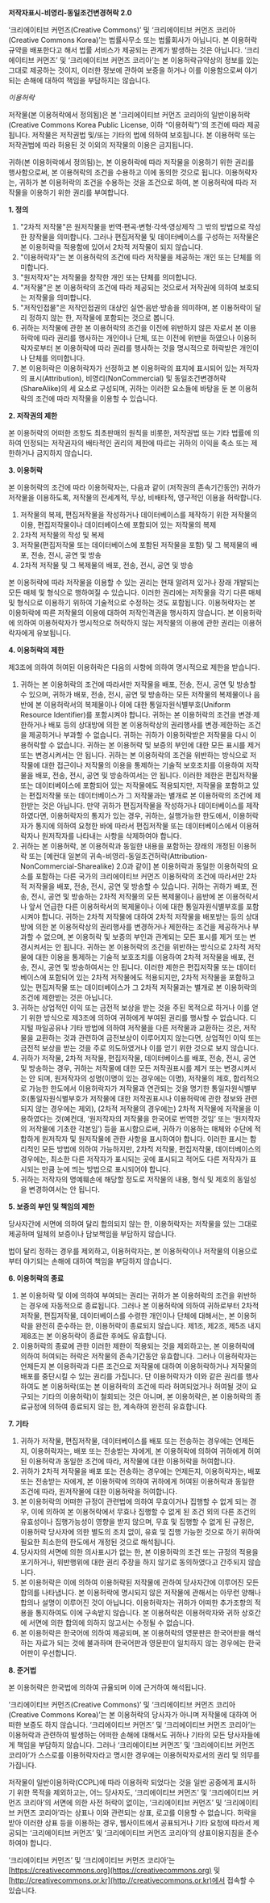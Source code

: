 **저작자표시-비영리-동일조건변경허락 2.0**

‘크리에이티브 커먼즈(Creative Commons)’ 및 ‘크리에이티브 커먼즈 코리아(Creative Commons Korea)’는 법률사무소 또는 법률회사가 아닙니다. 본 이용허락규약을 배포한다고 해서 법률 서비스가 제공되는 관계가 발생하는 것은 아닙니다. ‘크리에이티브 커먼즈’ 및 ‘크리에이티브 커먼즈 코리아’는 본 이용허락규약상의 정보를 있는 그대로 제공하는 것이지, 이러한 정보에 관하여 보증을 하거나 이를 이용함으로써 야기되는 손해에 대하여 책임을 부담하지는 않습니다.

_이용허락_

저작물(본 이용허락에서 정의됨)은 본 '크리에이티브 커먼즈 코리아의 일반이용허락(Creative Commons Korea Public License, 이하 “이용허락”)'의 조건에 따라 제공됩니다. 저작물은 저작권법 및/또는 기타의 법에 의하여 보호됩니다. 본 이용허락 또는 저작권법에 따라 허용된 것 이외의 저작물의 이용은 금지됩니다.

귀하(본 이용허락에서 정의됨)는, 본 이용허락에 따라 저작물을 이용하기 위한 권리를 행사함으로써, 본 이용허락의 조건을 수용하고 이에 동의한 것으로 됩니다. 이용허락자는, 귀하가 본 이용허락의 조건을 수용하는 것을 조건으로 하여, 본 이용허락에 따라 저작물을 이용하기 위한 권리를 부여합니다.

**1\. 정의**

1.  "2차적 저작물"은 원저작물을 번역·편곡·변형·각색·영상제작 그 밖의 방법으로 작성한 창작물을 의미합니다. 그러나 편집저작물 및 데이터베이스를 구성하는 저작물은 본 이용허락을 적용함에 있어서 2차적 저작물이 되지 않습니다.
2.  "이용허락자"는 본 이용허락의 조건에 따라 저작물을 제공하는 개인 또는 단체를 의미합니다.
3.  "원저작자"는 저작물을 창작한 개인 또는 단체를 의미합니다.
4.  "저작물"은 본 이용허락의 조건에 따라 제공되는 것으로서 저작권에 의하여 보호되는 저작물을 의미합니다.
5.  "저작인접물"은 저작인접권의 대상인 실연·음반·방송을 의미하며, 본 이용허락이 달리 정하지 않는 한, 저작물에 포함되는 것으로 봅니다.
6.  귀하는 저작물에 관한 본 이용허락의 조건을 이전에 위반하지 않은 자로서 본 이용허락에 따라 권리를 행사하는 개인이나 단체, 또는 이전에 위반을 하였으나 이용허락자로부터 본 이용허락에 따라 권리를 행사하는 것을 명시적으로 허락받은 개인이나 단체를 의미합니다.
7.  본 이용허락은 이용허락자가 선정하고 본 이용허락의 표지에 표시되어 있는 저작자의 표시(Attribution), 비영리(NonCommercial) 및 동일조건변경허락(ShareAlike)의 세 요소로 구성되며, 귀하는 이러한 요소들에 바탕을 둔 본 이용허락의 조건에 따라 저작물을 이용할 수 있습니다.

**2\. 저작권의 제한**

본 이용허락의 어떠한 조항도 최초판매의 원칙을 비롯한, 저작권법 또는 기타 법률에 의하여 인정되는 저작권자의 배타적인 권리의 제한에 따르는 귀하의 이익을 축소 또는 제한하거나 금지하지 않습니다.

**3\. 이용허락**

본 이용허락의 조건에 따라 이용허락자는, 다음과 같이 (저작권의 존속기간동안) 귀하가 저작물을 이용하도록, 저작물의 전세계적, 무상, 비배타적, 영구적인 이용을 허락합니다.

1.  저작물의 복제, 편집저작물을 작성하거나 데이터베이스를 제작하기 위한 저작물의 이용, 편집저작물이나 데이터베이스에 포함되어 있는 저작물의 복제
2.  2차적 저작물의 작성 및 복제
3.  저작물(편집저작물 또는 데이터베이스에 포함된 저작물을 포함) 및 그 복제물의 배포, 전송, 전시, 공연 및 방송
4.  2차적 저작물 및 그 복제물의 배포, 전송, 전시, 공연 및 방송

본 이용허락에 따라 저작물을 이용할 수 있는 권리는 현재 알려져 있거나 장래 개발되는 모든 매체 및 형식으로 행하여질 수 있습니다. 이러한 권리에는 저작물을 각기 다른 매체 및 형식으로 이용하기 위하여 기술적으로 수정하는 것도 포함됩니다. 이용허락자는 본 이용허락에 따른 저작물의 이용에 대하여 저작인격권을 행사하지 않습니다. 본 이용허락에 의하여 이용허락자가 명시적으로 허락하지 않는 저작물의 이용에 관한 권리는 이용허락자에게 유보됩니다.

**4\. 이용허락의 제한**

제3조에 의하여 허여된 이용허락은 다음의 사항에 의하여 명시적으로 제한을 받습니다.

1.  귀하는 본 이용허락의 조건에 따라서만 저작물을 배포, 전송, 전시, 공연 및 방송할 수 있으며, 귀하가 배포, 전송, 전시, 공연 및 방송하는 모든 저작물의 복제물이나 음반에 본 이용허락서의 복제물이나 이에 대한 통일자원식별부호(Uniform Resource Identifier)를 포함시켜야 합니다. 귀하는 본 이용허락의 조건을 변경·제한하거나 배포 등의 상대방에 의한 본 이용허락상의 권리행사를 변경·제한하는 조건을 제공하거나 부과할 수 없습니다. 귀하는 귀하가 이용허락받은 저작물을 다시 이용허락할 수 없습니다. 귀하는 본 이용허락 및 보증의 부인에 대한 모든 표시를 제거 또는 변경시켜서는 안 됩니다. 귀하는 본 이용허락의 조건을 위반하는 방식으로 저작물에 대한 접근이나 저작물의 이용을 통제하는 기술적 보호조치를 이용하여 저작물을 배포, 전송, 전시, 공연 및 방송하여서는 안 됩니다. 이러한 제한은 편집저작물 또는 데이터베이스에 포함되어 있는 저작물에도 적용되지만, 저작물을 포함하고 있는 편집저작물 또는 데이터베이스가 그 저작물과는 별개로 본 이용허락의 조건에 제한받는 것은 아닙니다. 만약 귀하가 편집저작물을 작성하거나 데이터베이스를 제작하였다면, 이용허락자의 통지가 있는 경우, 귀하는, 실행가능한 한도에서, 이용허락자가 통지에 의하여 요청한 바에 따라서 편집저작물 또는 데이터베이스에서 이용허락자나 원저작자를 나타내는 사항을 삭제하여야 합니다.
2.  귀하는 본 이용허락, 본 이용허락과 동일한 내용을 포함하는 장래의 개정된 이용허락 또는 \[예컨대 일본의 귀속-비영리-동일조건허락(Attribution-NonCommercial-Sharealike) 2.0과 같이\] 본 이용허락과 동일한 이용허락의 요소를 포함하는 다른 국가의 크리에이티브 커먼즈 이용허락의 조건에 따라서만 2차적 저작물을 배포, 전송, 전시, 공연 및 방송할 수 있습니다. 귀하는 귀하가 배포, 전송, 전시, 공연 및 방송하는 2차적 저작물의 모든 복제물이나 음반에 본 이용허락서나 앞서 언급한 다른 이용허락서의 복제물이나 이에 대한 통일자원식별부호를 포함시켜야 합니다. 귀하는 2차적 저작물에 대하여 2차적 저작물을 배포받는 등의 상대방에 의한 본 이용허락상의 권리행사를 변경하거나 제한하는 조건을 제공하거나 부과할 수 없으며, 본 이용허락 및 보증의 부인과 관계되는 모든 표시를 제거 또는 변경시켜서는 안 됩니다. 귀하는 본 이용허락의 조건을 위반하는 방식으로 2차적 저작물에 대한 이용을 통제하는 기술적 보호조치를 이용하여 2차적 저작물을 배포, 전송, 전시, 공연 및 방송하여서는 안 됩니다. 이러한 제한은 편집저작물 또는 데이터베이스에 포함되어 있는 2차적 저작물에도 적용되지만, 2차적 저작물을 포함하고 있는 편집저작물 또는 데이터베이스가 그 2차적 저작물과는 별개로 본 이용허락의 조건에 제한받는 것은 아닙니다.
3.  귀하는 상업적인 이익 또는 금전적 보상을 받는 것을 주된 목적으로 하거나 이를 얻기 위한 방식으로 제3조에 의하여 귀하에게 부여된 권리를 행사할 수 없습니다. 디지털 파일공유나 기타 방법에 의하여 저작물을 다른 저작물과 교환하는 것은, 저작물을 교환하는 것과 관련하여 금전보상이 이루어지지 않는다면, 상업적인 이익 또는 금전적 보상을 받는 것을 주로 의도하였거나 이를 얻기 위한 것으로 보지 않습니다.
4.  귀하가 저작물, 2차적 저작물, 편집저작물, 데이터베이스를 배포, 전송, 전시, 공연 및 방송하는 경우, 귀하는 저작물에 대한 모든 저작권표시를 제거 또는 변경시켜서는 안 되며, 원저작자의 성명(이명이 있는 경우에는 이명), 저작물의 제호, 합리적으로 가능한 한도에서 이용허락자가 저작물과 연관되는 것을 명기한 통일자원식별부호(통일자원식별부호가 저작물에 대한 저작권표시나 이용허락에 관한 정보와 관련되지 않는 경우에는 제외), (2차적 저작물의 경우에는) 2차적 저작물에 저작물을 이용하였다는 것(예컨대, ‘원저작자의 저작물을 한국어로 번역한 것임’ 또는 ‘원저작자의 저작물에 기초한 각본임’) 등을 표시함으로써, 귀하가 이용하는 매체와 수단에 적합하게 원저작자 및 원저작물에 관한 사항을 표시하여야 합니다. 이러한 표시는 합리적인 모든 방법에 의하여 가능하지만, 2차적 저작물, 편집저작물, 데이터베이스의 경우에는, 최소한 다른 저작자가 표시되는 곳에 표시되고 적어도 다른 저작자가 표시되는 만큼 눈에 띄는 방법으로 표시되어야 합니다.
5.  귀하는 저작자의 명예훼손에 해당할 정도로 저작물의 내용, 형식 및 제호의 동일성을 변경하여서는 안 됩니다.

**5\. 보증의 부인 및 책임의 제한**

당사자간에 서면에 의하여 달리 합의되지 않는 한, 이용허락자는 저작물을 있는 그대로 제공하며 일체의 보증이나 담보책임을 부담하지 않습니다.

법이 달리 정하는 경우를 제외하고, 이용허락자는, 본 이용허락이나 저작물의 이용으로부터 야기되는 손해에 대하여 책임을 부담하지 않습니다.

**6\. 이용허락의 종료**

1.  본 이용허락 및 이에 의하여 부여되는 권리는 귀하가 본 이용허락의 조건을 위반하는 경우에 자동적으로 종료됩니다. 그러나 본 이용허락에 의하여 귀하로부터 2차적 저작물, 편집저작물, 데이터베이스를 수령한 개인이나 단체에 대해서는, 본 이용허락을 완전히 준수하는 한, 이용허락이 종료되지 않습니다. 제1조, 제2조, 제5조 내지 제8조는 본 이용허락이 종료한 후에도 유효합니다.
2.  이용허락의 종료에 관한 이러한 제한이 적용되는 것을 제외하고는, 본 이용허락에 의하여 허여되는 허락은 저작물의 존속기간동안 유효합니다. 그러나 이용허락자는 언제든지 본 이용허락과 다른 조건으로 저작물에 대하여 이용허락하거나 저작물의 배포를 중단시킬 수 있는 권리를 가집니다. 단 이용허락자가 이와 같은 권리를 행사하여도 본 이용허락(또는 본 이용허락의 조건에 따라 허여되었거나 허여될 것이 요구되는 기타의 이용허락)이 철회되는 것은 아니며, 본 이용허락은, 본 이용허락의 종료규정에 의하여 종료되지 않는 한, 계속하여 완전히 유효합니다.

**7\. 기타**

1.  귀하가 저작물, 편집저작물, 데이터베이스를 배포 또는 전송하는 경우에는 언제든지, 이용허락자는, 배포 또는 전송받는 자에게, 본 이용허락에 의하여 귀하에게 허여된 이용허락과 동일한 조건에 따라, 저작물에 대한 이용허락을 허여합니다.
2.  귀하가 2차적 저작물을 배포 또는 전송하는 경우에는 언제든지, 이용허락자는, 배포 또는 전송받는 자에게, 본 이용허락에 의하여 귀하에게 허여된 이용허락과 동일한 조건에 따라, 원저작물에 대한 이용허락을 허여합니다.
3.  본 이용허락의 어떠한 규정이 관련법에 의하여 무효이거나 집행할 수 없게 되는 경우, 이에 의하여 본 이용허락에서 무효나 집행할 수 없게 된 조건 외의 다른 조건의 유효성이나 집행가능성이 영향을 받지 않으며, 무효 및 집행할 수 없게 된 규정은, 이용허락 당사자에 의한 별도의 조치 없이, 유효 및 집행 가능한 것으로 하기 위하여 필요한 최소한의 한도에서 개정된 것으로 해석됩니다.
4.  당사자의 서면에 의한 의사표시가 없는 한, 본 이용허락의 조건 또는 규정의 적용을 포기하거나, 위반행위에 대한 권리 주장을 하지 않기로 동의하였다고 간주되지 않습니다.
5.  본 이용허락은 이에 의하여 이용허락된 저작물에 관하여 당사자간에 이루어진 모든 합의를 나타냅니다. 본 이용허락에 명시되지 않은 저작물에 관해서는 아무런 양해나 합의나 설명이 이루어진 것이 아닙니다. 이용허락자는 귀하가 어떠한 추가조항의 적용을 통지하여도 이에 구속받지 않습니다. 본 이용허락은 이용허락자와 귀하 상호간에 서면에 의한 합의에 의하지 않고서는 수정될 수 없습니다.
6.  본 이용허락은 한국어에 의하여 제공되며, 본 이용허락의 영문판은 한국어판을 해석하는 자료가 되는 것에 불과하며 한국어판과 영문판이 일치하지 않는 경우에는 한국어판이 우선합니다.

**8\. 준거법**

본 이용허락은 한국법에 의하여 규율되며 이에 근거하여 해석됩니다.

‘크리에이티브 커먼즈(Creative Commons)’ 및 ‘크리에이티브 커먼즈 코리아(Creative Commons Korea)’는 본 이용허락의 당사자가 아니며 저작물에 대하여 어떠한 보증도 하지 않습니다. ‘크리에이티브 커먼즈’ 및 ‘크리에이티브 커먼즈 코리아’는 이용허락과 관련하여 발생하는 어떠한 손해에 대해서도 귀하나 기타의 모든 당사자들에게 책임을 부담하지 않습니다. 그러나 ‘크리에이티브 커먼즈’ 및 ‘크리에이티브 커먼즈 코리아’가 스스로를 이용허락자라고 명시한 경우에는 이용허락자로서의 권리 및 의무를 가집니다.

저작물이 일반이용허락(CCPL)에 따라 이용허락 되었다는 것을 일반 공중에게 표시하기 위한 목적을 제외하고는, 어느 당사자도, ‘크리에이티브 커먼즈’ 및 ‘크리에이티브 커먼즈 코리아’의 서면에 의한 사전 허락이 없이는, ‘크리에이티브 커먼즈’ 및 ‘크리에이티브 커먼즈 코리아’라는 상표나 이와 관련되는 상표, 로고를 이용할 수 없습니다. 허락을 받아 이러한 상표 등을 이용하는 경우, 웹사이트에서 공표되거나 기타 요청에 따라서 제공되는 ‘크리에이티브 커먼즈’ 및 ‘크리에이티브 커먼즈 코리아’의 상표이용지침을 준수하여야 합니다.

‘크리에이티브 커먼즈’ 및 ‘크리에이티브 커먼즈 코리아’는 [https://creativecommons.org](https://creativecommons.org) 및 [http://creativecommons.or.kr](http://creativecommons.or.kr)에서 접속할 수 있습니다.